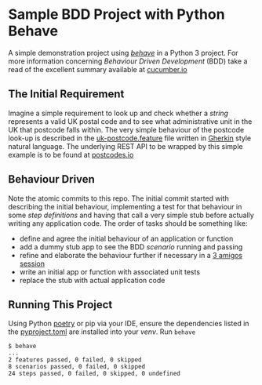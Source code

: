 # Sample BDD Project with Python Behave 
A simple demonstration project using _[behave](https://behave.readthedocs.io/en/latest/)_ in a Python 3 project.
For more information concerning _Behaviour Driven Development_ (BDD) take a read of the excellent summary available at [cucumber.io](https://cucumber.io/docs/bdd/)

## The Initial Requirement
Imagine a simple requirement to look up and check whether a _string_ represents a valid UK postal code and to see what administrative unit in the UK that postcode falls within.
The very simple behaviour of the postcode look-up is described in the [uk-postcode.feature](features/uk-postcode.feature) file written in [Gherkin](https://cucumber.io/docs/gherkin/reference) style natural language.
The underlying REST API to be wrapped by this simple example is to be found at [postcodes.io](https://postcodes.io/docs)

## Behaviour Driven
Note the atomic commits to this repo.  The initial commit started with describing the initial behaviour, implementing a test for that behaviour in some _step definitions_ and having that call a very simple stub before actually writing any application code.
The order of tasks should be something like:
* define and agree the initial behaviour of an application or function
* add a dummy stub app to see the BDD _scenario_ running and passing
* refine and elaborate the behaviour further if necessary in a [3 amigos session](https://www.velocitypartners.net/blog/2014/02/11/the-3-amigos-in-agile-teams/)
* write an initial app or function with associated unit tests
* replace the stub with actual application code

## Running This Project
Using Python [poetry](https://python-poetry.org/docs/) or pip via your IDE, ensure the dependencies listed in the [pyproject.toml](pyproject.toml) are installed into your _venv_.
Run ```behave```

```
$ behave
...
2 features passed, 0 failed, 0 skipped
8 scenarios passed, 0 failed, 0 skipped
24 steps passed, 0 failed, 0 skipped, 0 undefined
```